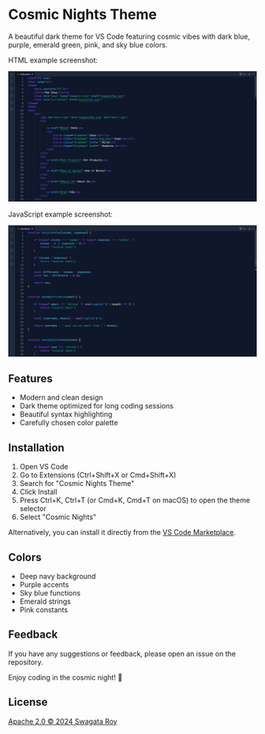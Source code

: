 # Cosmic Nights Theme

A beautiful dark theme for VS Code featuring cosmic vibes with dark blue, purple, emerald green, pink, and sky blue colors.

HTML example screenshot:

![Cosmic Nights Theme](https://raw.githubusercontent.com/Swagata-Roy/cosmic-nights-vs-code-theme/main/images/html_example.png)

JavaScript example screenshot:

![Cosmic Nights Theme](https://raw.githubusercontent.com/Swagata-Roy/cosmic-nights-vs-code-theme/main/images/js_example.png)

## Features

- Modern and clean design
- Dark theme optimized for long coding sessions
- Beautiful syntax highlighting
- Carefully chosen color palette

## Installation

1. Open VS Code
2. Go to Extensions (Ctrl+Shift+X or Cmd+Shift+X)
3. Search for "Cosmic Nights Theme"
4. Click Install
5. Press Ctrl+K, Ctrl+T (or Cmd+K, Cmd+T on macOS) to open the theme selector
6. Select "Cosmic Nights"

Alternatively, you can install it directly from the [VS Code Marketplace](https://marketplace.visualstudio.com/items?itemName=Swagata-Roy.cosmic-nights).

## Colors

- Deep navy background
- Purple accents
- Sky blue functions
- Emerald strings
- Pink constants

## Feedback

If you have any suggestions or feedback, please open an issue on the repository.

Enjoy coding in the cosmic night! 🌌

## License

[Apache 2.0 © 2024 Swagata Roy](./LICENSE)
